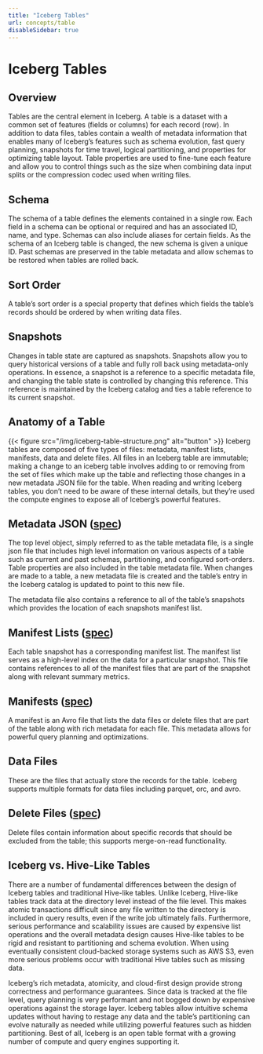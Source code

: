 ```yaml
---
title: "Iceberg Tables"
url: concepts/table
disableSidebar: true
---
```

<!--
 - Licensed to the Apache Software Foundation (ASF) under one or more
 - contributor license agreements.  See the NOTICE file distributed with
 - this work for additional information regarding copyright ownership.
 - The ASF licenses this file to You under the Apache License, Version 2.0
 - (the "License"); you may not use this file except in compliance with
 - the License.  You may obtain a copy of the License at
 -
 -   http://www.apache.org/licenses/LICENSE-2.0
 -
 - Unless required by applicable law or agreed to in writing, software
 - distributed under the License is distributed on an "AS IS" BASIS,
 - WITHOUT WARRANTIES OR CONDITIONS OF ANY KIND, either express or implied.
 - See the License for the specific language governing permissions and
 - limitations under the License.
 -->

# Iceberg Tables

## Overview

Tables are the central element in Iceberg. A table is a dataset with a common set of features (fields or columns) for each record (row). In addition to data files, tables contain a wealth of metadata information that enables many of Iceberg’s features such as schema evolution, fast query planning, snapshots for time travel, logical partitioning, and properties for optimizing table layout. Table properties are used to fine-tune each feature and allow you to control things such as the size when combining data input splits or the compression codec used when writing files.

## Schema

The schema of a table defines the elements contained in a single row. Each field in a schema can be optional or required and has an associated ID, name, and type. Schemas can also include aliases for certain fields. As the schema of an Iceberg table is changed, the new schema is given a unique ID. Past schemas are preserved in the table metadata and allow schemas to be restored when tables are rolled back.

## Sort Order

A table’s sort order is a special property that defines which fields the table’s records should be ordered by when writing data files.  

## Snapshots

Changes in table state are captured as snapshots. Snapshots allow you to query historical versions of a table and fully roll back using metadata-only operations. In essence, a snapshot is a reference to a specific metadata file, and changing the table state is controlled by changing this reference. This reference is maintained by the Iceberg catalog and ties a table reference to its current snapshot.

## Anatomy of a Table

{{< figure src="/img/iceberg-table-structure.png" alt="button" >}}
Iceberg tables are composed of five types of files: metadata, manifest lists, manifests, data and delete files. All files in an Iceberg table are immutable; making a change to an iceberg table involves adding to or removing from the set of files which make up the table and reflecting those changes in a new metadata JSON file for the table. When reading and writing Iceberg tables, you don’t need to be aware of these internal details, but they’re used the compute engines to expose all of Iceberg’s powerful features.

## Metadata JSON ([spec](../../spec/#table-metadata))

The top level object, simply referred to as the table metadata file, is a single json file that includes high level information on various aspects of a table such as current and past schemas, partitioning, and configured sort-orders. Table properties are also included in the table metadata file. When changes are made to a table, a new metadata file is created and the table’s entry in the Iceberg catalog is updated to point to this new file.

The metadata file also contains a reference to all of the table’s snapshots which provides the location of each snapshots manifest list.

## Manifest Lists ([spec](../../spec/#manifest-lists))

Each table snapshot has a corresponding manifest list. The manifest list serves as a high-level index on the data for a particular snapshot. This file contains references to all of the manifest files that are part of the snapshot along with relevant summary metrics.

## Manifests ([spec](../../spec/#manifests))

A manifest is an Avro file that lists the data files or delete files that are part of the table along with rich metadata for each file. This metadata allows for powerful query planning and optimizations.

## Data Files

These are the files that actually store the records for the table. Iceberg supports multiple formats for data files including parquet, orc, and avro.

## Delete Files ([spec](../../spec/#delete-formats))

Delete files contain information about specific records that should be excluded from the table; this supports merge-on-read functionality.

## Iceberg vs. Hive-Like Tables

There are a number of fundamental differences between the design of Iceberg tables and traditional Hive-like tables. Unlike Iceberg, Hive-like tables track data at the directory level instead of the file level. This makes atomic transactions difficult since any file written to the directory is included in query results, even if the write job ultimately fails. Furthermore, serious performance and scalability issues are caused by expensive list operations and the overall metadata design causes Hive-like tables to be rigid and resistant to partitioning and schema evolution. When using eventually consistent cloud-backed storage systems such as AWS S3, even more serious problems occur with traditional Hive tables such as missing data.

Iceberg’s rich metadata, atomicity, and cloud-first design provide strong correctness and performance guarantees. Since data is tracked at the file level, query planning is very performant and not bogged down by expensive operations against the storage layer. Iceberg tables allow intuitive schema updates without having to restage any data and the table’s partitioning can evolve naturally as needed while utilizing powerful features such as hidden partitioning. Best of all, Iceberg is an open table format with a growing number of compute and query engines supporting it.
